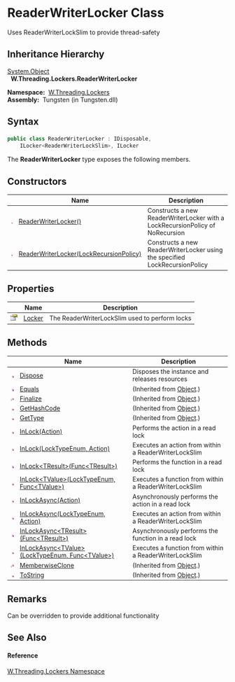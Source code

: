 ReaderWriterLocker Class
========================
   Uses ReaderWriterLockSlim to provide thread-safety


Inheritance Hierarchy
---------------------
[System.Object][1]  
  **W.Threading.Lockers.ReaderWriterLocker**  

  **Namespace:**  [W.Threading.Lockers][2]  
  **Assembly:**  Tungsten (in Tungsten.dll)

Syntax
------

```csharp
public class ReaderWriterLocker : IDisposable, 
	ILocker<ReaderWriterLockSlim>, ILocker
```

The **ReaderWriterLocker** type exposes the following members.


Constructors
------------

                 | Name                                         | Description                                                                   
---------------- | -------------------------------------------- | ----------------------------------------------------------------------------- 
![Public method] | [ReaderWriterLocker()][3]                    | Constructs a new ReaderWriterLocker with a LockRecursionPolicy of NoRecursion 
![Public method] | [ReaderWriterLocker(LockRecursionPolicy)][4] | Constructs a new ReaderWriterLocker using the specified LockRecursionPolicy   


Properties
----------

                   | Name        | Description                                    
------------------ | ----------- | ---------------------------------------------- 
![Public property] | [Locker][5] | The ReaderWriterLockSlim used to perform locks 


Methods
-------

                    | Name                                                        | Description                                            
------------------- | ----------------------------------------------------------- | ------------------------------------------------------ 
![Public method]    | [Dispose][6]                                                | Disposes the instance and releases resources           
![Public method]    | [Equals][7]                                                 | (Inherited from [Object][1].)                          
![Protected method] | [Finalize][8]                                               | (Inherited from [Object][1].)                          
![Public method]    | [GetHashCode][9]                                            | (Inherited from [Object][1].)                          
![Public method]    | [GetType][10]                                               | (Inherited from [Object][1].)                          
![Public method]    | [InLock(Action)][11]                                        | Performs the action in a read lock                     
![Public method]    | [InLock(LockTypeEnum, Action)][12]                          | Executes an action from within a ReaderWriterLockSlim  
![Public method]    | [InLock&lt;TResult>(Func&lt;TResult>)][13]                  | Performs the function in a read lock                   
![Public method]    | [InLock&lt;TValue>(LockTypeEnum, Func&lt;TValue>)][14]      | Executes a function from within a ReaderWriterLockSlim 
![Public method]    | [InLockAsync(Action)][15]                                   | Asynchronously performs the action in a read lock      
![Public method]    | [InLockAsync(LockTypeEnum, Action)][16]                     | Executes an action from within a ReaderWriterLockSlim  
![Public method]    | [InLockAsync&lt;TResult>(Func&lt;TResult>)][17]             | Asynchronously performs the function in a read lock    
![Public method]    | [InLockAsync&lt;TValue>(LockTypeEnum, Func&lt;TValue>)][18] | Executes a function from within a ReaderWriterLockSlim 
![Protected method] | [MemberwiseClone][19]                                       | (Inherited from [Object][1].)                          
![Public method]    | [ToString][20]                                              | (Inherited from [Object][1].)                          


Remarks
-------
Can be overridden to provide additional functionality

See Also
--------

#### Reference
[W.Threading.Lockers Namespace][2]  

[1]: http://msdn.microsoft.com/en-us/library/e5kfa45b
[2]: ../README.md
[3]: _ctor.md
[4]: _ctor_1.md
[5]: Locker.md
[6]: Dispose.md
[7]: http://msdn.microsoft.com/en-us/library/bsc2ak47
[8]: http://msdn.microsoft.com/en-us/library/4k87zsw7
[9]: http://msdn.microsoft.com/en-us/library/zdee4b3y
[10]: http://msdn.microsoft.com/en-us/library/dfwy45w9
[11]: InLock.md
[12]: InLock_1.md
[13]: InLock__1.md
[14]: InLock__1_1.md
[15]: InLockAsync.md
[16]: InLockAsync_1.md
[17]: InLockAsync__1.md
[18]: InLockAsync__1_1.md
[19]: http://msdn.microsoft.com/en-us/library/57ctke0a
[20]: http://msdn.microsoft.com/en-us/library/7bxwbwt2
[Public method]: ../../_icons/pubmethod.gif "Public method"
[Public property]: ../../_icons/pubproperty.gif "Public property"
[Protected method]: ../../_icons/protmethod.gif "Protected method"